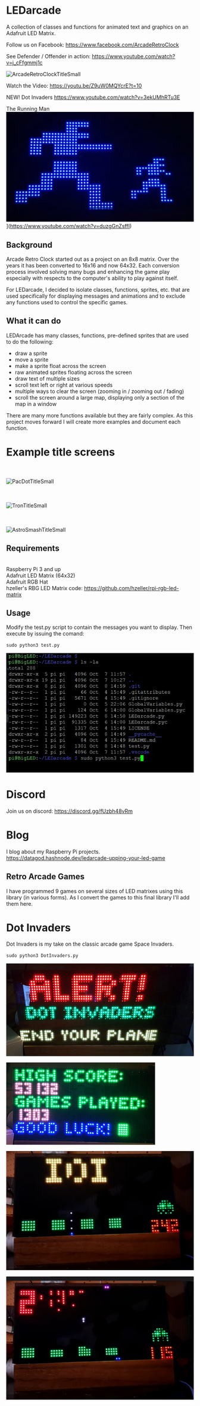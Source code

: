 # LEDarcade
 A collection of classes and functions for animated text and graphics on an Adafruit LED Matrix.

Follow us on Facebook: https://www.facebook.com/ArcadeRetroClock

See Defender / Offender in action:
https://www.youtube.com/watch?v=j_cFfgmmj1c

![ArcadeRetroClockTitleSmall](https://user-images.githubusercontent.com/7650580/112741888-64bd8200-8f57-11eb-9737-7b443b0ef523.jpg)

Watch the Video: https://youtu.be/Z9uW0MQYcrE?t=10

NEW!  Dot Invaders
https://www.youtube.com/watch?v=3ekUMhRTu3E

The Running Man
![Running Man](https://github.com/datagod/LEDarcade/blob/main/images/RunningMan.jpg)](https://www.youtube.com/watch?v=duzgGnZsffI)






## Background
Arcade Retro Clock started out as a project on an 8x8 matrix.  Over the years it has been converted to 16x16 and now 64x32.  Each conversion process involved solving many bugs and enhancing the game play especially with respects to the computer's ability to play against itself.

For LEDarcade, I decided to isolate classes, functions, sprites, etc. that are used specifically for displaying messages and animations and to exclude any functions used to control the specific games.

## What it can do
LEDArcade has many classes, functions, pre-defined sprites that are used to do the following:

- draw a sprite
- move a sprite
- make a sprite float across the screen
- raw animated sprites floating across the screen
- draw text of multiple sizes
- scroll text left or right at various speeds
- multiple ways to clear the screen (zooming in / zooming out / fading)
- scroll the screen around a large map, displaying only a section of the map in a window

There are many more functions available but they are fairly complex. As this project moves forward I will create more examples and document each function.

# Example title screens
<BR><BR>
![PacDotTitleSmall](https://user-images.githubusercontent.com/7650580/112771840-ce8f6780-8ffb-11eb-84b0-9d89e4e62e90.jpg)

<BR><BR>
![TronTitleSmall](https://user-images.githubusercontent.com/7650580/112741779-7fdbc200-8f56-11eb-92c7-7f0e9058166f.jpg)

<BR><BR>
![AstroSmashTitleSmall](https://user-images.githubusercontent.com/7650580/112771883-fd0d4280-8ffb-11eb-8871-918ced7526c7.jpg)


## Requirements
<BR>Raspberry Pi 3 and up
<BR>Adafruit LED Matrix (64x32)
<BR>Adafruit RGB Hat
<BR>hzeller's RBG LED Matrix code: https://github.com/hzeller/rpi-rgb-led-matrix


## Usage
Modify the test.py script to contain the messages you want to display.  Then execute by issuing the comand:
 ~~~
 sudo python3 test.py
 ~~~
 
![Usage](https://github.com/datagod/LEDarcade/blob/main/images/BIGLED_Usage.jpg )
 
 
# Discord
 Join us on discord: https://discord.gg/fUzbh48vRm
 
# Blog
 I blog about my Raspberry Pi projects.
  https://datagod.hashnode.dev/ledarcade-upping-your-led-game
 
 
 ## Retro Arcade Games
 I have programmed 9 games on several sizes of LED matrixes using this library (in various forms).  As I convert the games to this final library I'll add them here.
 
 # Dot Invaders
 Dot Invaders is my take on the classic arcade game Space Invaders.
 
~~~
sudo python3 DotInvaders.py
~~~

![DotInvaders](https://github.com/datagod/LEDarcade/blob/main/images/DotInvadersTitle1.jpg?raw=true)

 
![DotInvaders](https://github.com/datagod/LEDarcade/blob/main/images/DotInvadersGoodLuck.jpg?raw=true)

 
 ![DotInvaders](https://github.com/datagod/LEDarcade/blob/main/images/DotInvadersScreen1.jpg?raw=true)
 
 ![DotInvaders](https://github.com/datagod/LEDarcade/blob/main/images/DotInvadersScreen2.jpg?raw=true)
 
 
 
 
 
 

 
 
